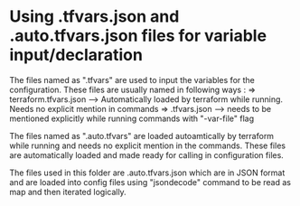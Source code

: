 #  Using .tfvars.json and .auto.tfvars.json files for variable input/declaration 

The files named as ".tfvars" are used to input the variables for the configuration. 
These files are usually named in following ways :
    => terraform.tfvars.json --> Automatically loaded by terraform while running. Needs no explicit mention in commands
    => <name>.tfvars.json --> needs to be mentioned explicitly while running commands with "-var-file" flag

The files named as ".auto.tfvars" are loaded autoamtically by terraform while running and needs no explicit mention in the commands.
These files are automatically loaded and made ready for calling in configuration files.

The files used in this folder are .auto.tfvars.json which are in JSON format and are loaded into config files using "jsondecode" command to be read as map and then iterated logically.